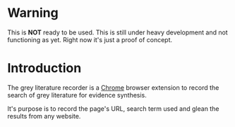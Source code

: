 # Warning
This is **NOT** ready to be used. This is still under heavy development and not 
functioning as yet. Right now it's just a proof of concept.

# Introduction
The grey literature recorder is a [Chrome](https://www.google.com/chrome/) browser
extension to record the search of grey literature for evidence synthesis.

It's purpose is to record the page's URL, search term used and glean the results 
from any website.
